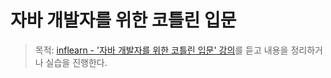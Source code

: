 # 자바 개발자를 위한 코틀린 입문
> 목적: [inflearn - '자바 개발자를 위한 코틀린 입문' 강의](https://inf.run/r9oU)를 듣고 내용을 정리하거나 실습을 진행한다.

